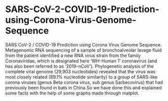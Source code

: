 # SARS-CoV-2-COVID-19-Prediction-using-Corona-Virus-Genome-Sequence
SARS CoV-2 / COVID-19 Prediction using Corona Virus Genome Sequence. Metagenomic RNA sequencing of a sample of bronchoalveolar lavage fluid from the patient identified a new RNA virus strain from the family Coronaviridae, which is designated here ‘WH-Human 1’ coronavirus (and has also been referred to as ‘2019-nCoV’). Phylogenetic analysis of the complete viral genome (29,903 nucleotides) revealed that the virus was most closely related (89.1% nucleotide similarity) to a group of SARS-like corona viruses (genus Beta corona virus, sub genus Sarbecovirus) that had previously been found in bats in China.So we have done this and explained some facts with the help of some graphs made through matplot.
